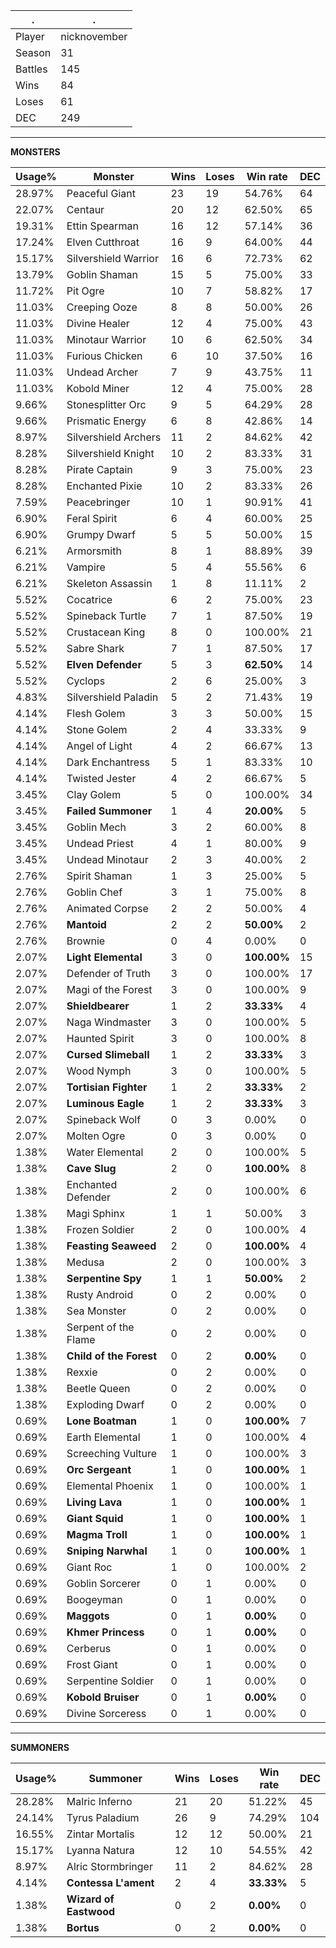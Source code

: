 .|.
|-|-
Player|nicknovember
Season|31
Battles|145
Wins|84
Loses|61
DEC|249

---
**MONSTERS**

Usage%|Monster|Wins|Loses|Win rate|DEC|
-|-|-|-|-|-|
28.97%|Peaceful Giant|23|19|54.76%|64|
22.07%|Centaur|20|12|62.50%|65|
19.31%|Ettin Spearman|16|12|57.14%|36|
17.24%|Elven Cutthroat|16|9|64.00%|44|
15.17%|Silvershield Warrior|16|6|72.73%|62|
13.79%|Goblin Shaman|15|5|75.00%|33|
11.72%|Pit Ogre|10|7|58.82%|17|
11.03%|Creeping Ooze|8|8|50.00%|26|
11.03%|Divine Healer|12|4|75.00%|43|
11.03%|Minotaur Warrior|10|6|62.50%|34|
11.03%|Furious Chicken|6|10|37.50%|16|
11.03%|Undead Archer|7|9|43.75%|11|
11.03%|Kobold Miner|12|4|75.00%|28|
9.66%|Stonesplitter Orc|9|5|64.29%|28|
9.66%|Prismatic Energy|6|8|42.86%|14|
8.97%|Silvershield Archers|11|2|84.62%|42|
8.28%|Silvershield Knight|10|2|83.33%|31|
8.28%|Pirate Captain|9|3|75.00%|23|
8.28%|Enchanted Pixie|10|2|83.33%|26|
7.59%|Peacebringer|10|1|90.91%|41|
6.90%|Feral Spirit|6|4|60.00%|25|
6.90%|Grumpy Dwarf|5|5|50.00%|15|
6.21%|Armorsmith|8|1|88.89%|39|
6.21%|Vampire|5|4|55.56%|6|
6.21%|Skeleton Assassin|1|8|11.11%|2|
5.52%|Cocatrice|6|2|75.00%|23|
5.52%|Spineback Turtle|7|1|87.50%|19|
5.52%|Crustacean King|8|0|100.00%|21|
5.52%|Sabre Shark|7|1|87.50%|17|
5.52%|**Elven Defender**|5|3|**62.50%**|14|
5.52%|Cyclops|2|6|25.00%|3|
4.83%|Silvershield Paladin|5|2|71.43%|19|
4.14%|Flesh Golem|3|3|50.00%|15|
4.14%|Stone Golem|2|4|33.33%|9|
4.14%|Angel of Light|4|2|66.67%|13|
4.14%|Dark Enchantress|5|1|83.33%|10|
4.14%|Twisted Jester|4|2|66.67%|5|
3.45%|Clay Golem|5|0|100.00%|34|
3.45%|**Failed Summoner**|1|4|**20.00%**|5|
3.45%|Goblin Mech|3|2|60.00%|8|
3.45%|Undead Priest|4|1|80.00%|9|
3.45%|Undead Minotaur|2|3|40.00%|2|
2.76%|Spirit Shaman|1|3|25.00%|5|
2.76%|Goblin Chef|3|1|75.00%|8|
2.76%|Animated Corpse|2|2|50.00%|4|
2.76%|**Mantoid**|2|2|**50.00%**|2|
2.76%|Brownie|0|4|0.00%|0|
2.07%|**Light Elemental**|3|0|**100.00%**|15|
2.07%|Defender of Truth|3|0|100.00%|17|
2.07%|Magi of the Forest|3|0|100.00%|9|
2.07%|**Shieldbearer**|1|2|**33.33%**|4|
2.07%|Naga Windmaster|3|0|100.00%|5|
2.07%|Haunted Spirit|3|0|100.00%|8|
2.07%|**Cursed Slimeball**|1|2|**33.33%**|3|
2.07%|Wood Nymph|3|0|100.00%|5|
2.07%|**Tortisian Fighter**|1|2|**33.33%**|2|
2.07%|**Luminous Eagle**|1|2|**33.33%**|3|
2.07%|Spineback Wolf|0|3|0.00%|0|
2.07%|Molten Ogre|0|3|0.00%|0|
1.38%|Water Elemental|2|0|100.00%|5|
1.38%|**Cave Slug**|2|0|**100.00%**|8|
1.38%|Enchanted Defender|2|0|100.00%|6|
1.38%|Magi Sphinx|1|1|50.00%|3|
1.38%|Frozen Soldier|2|0|100.00%|4|
1.38%|**Feasting Seaweed**|2|0|**100.00%**|4|
1.38%|Medusa|2|0|100.00%|3|
1.38%|**Serpentine Spy**|1|1|**50.00%**|2|
1.38%|Rusty Android|0|2|0.00%|0|
1.38%|Sea Monster|0|2|0.00%|0|
1.38%|Serpent of the Flame|0|2|0.00%|0|
1.38%|**Child of the Forest**|0|2|**0.00%**|0|
1.38%|Rexxie|0|2|0.00%|0|
1.38%|Beetle Queen|0|2|0.00%|0|
1.38%|Exploding Dwarf|0|2|0.00%|0|
0.69%|**Lone Boatman**|1|0|**100.00%**|7|
0.69%|Earth Elemental|1|0|100.00%|4|
0.69%|Screeching Vulture|1|0|100.00%|3|
0.69%|**Orc Sergeant**|1|0|**100.00%**|1|
0.69%|Elemental Phoenix|1|0|100.00%|1|
0.69%|**Living Lava**|1|0|**100.00%**|1|
0.69%|**Giant Squid**|1|0|**100.00%**|1|
0.69%|**Magma Troll**|1|0|**100.00%**|1|
0.69%|**Sniping Narwhal**|1|0|**100.00%**|1|
0.69%|Giant Roc|1|0|100.00%|2|
0.69%|Goblin Sorcerer|0|1|0.00%|0|
0.69%|Boogeyman|0|1|0.00%|0|
0.69%|**Maggots**|0|1|**0.00%**|0|
0.69%|**Khmer Princess**|0|1|**0.00%**|0|
0.69%|Cerberus|0|1|0.00%|0|
0.69%|Frost Giant|0|1|0.00%|0|
0.69%|Serpentine Soldier|0|1|0.00%|0|
0.69%|**Kobold Bruiser**|0|1|**0.00%**|0|
0.69%|Divine Sorceress|0|1|0.00%|0|

---
**SUMMONERS**

Usage%|Summoner|Wins|Loses|Win rate|DEC|
-|-|-|-|-|-|
28.28%|Malric Inferno|21|20|51.22%|45|
24.14%|Tyrus Paladium|26|9|74.29%|104|
16.55%|Zintar Mortalis|12|12|50.00%|21|
15.17%|Lyanna Natura|12|10|54.55%|42|
8.97%|Alric Stormbringer|11|2|84.62%|28|
4.14%|**Contessa L'ament**|2|4|**33.33%**|5|
1.38%|**Wizard of Eastwood**|0|2|**0.00%**|0|
1.38%|**Bortus**|0|2|**0.00%**|0|
